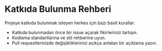 # Katkıda Bulunma Rehberi

Projeye katkıda bulunmak isteyen herkes için bazı basit kurallar:

- Katkıda bulunmadan önce bir issue açarak fikirlerinizi tartışın.
- Kodlama standartlarına ve stil rehberine uyun.
- Pull requestlerinizde değişikliklerinizi açıkça anlatan bir açıklama yazın.
